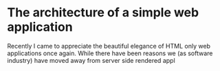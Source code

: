 The architecture of a simple web application
====

Recently I came to appreciate the beautiful elegance of HTML only web applications once again. While there have been reasons we (as software industry) have moved away from server side rendered appl 
